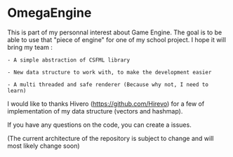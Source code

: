 # OmegaEngine

This is part of my personnal interest about Game Engine.
The goal is to be able to use that "piece of engine" for one of my school project. I hope it will bring my team :

    - A simple abstraction of CSFML library

    - New data structure to work with, to make the development easier

    - A multi threaded and safe renderer (Because why not, I need to learn)

I would like to thanks Hivero (https://github.com/Hirevo) for a few of implementation of my data structure (vectors and hashmap).

If you have any questions on the code, you can create a issues.

(The current architecture of the repository is subject to change and will most likely change soon)
